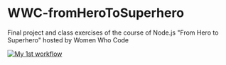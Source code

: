 # WWC-fromHeroToSuperhero
Final project and class exercises of the course of Node.js "From Hero to Superhero" hosted by Women Who Code

[![My 1st workflow](https://github.com/sortizs/WWC-fromHeroToSuperhero/actions/workflows/main.yml/badge.svg)](https://github.com/sortizs/WWC-fromHeroToSuperhero/actions/workflows/main.yml)
